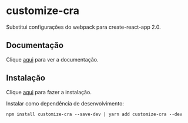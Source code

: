 # customize-cra

Substitui configurações do webpack para create-react-app 2.0.

## Documentação

Clique [aqui](https://github.com/arackaf/customize-cra) para ver a documentação.

## Instalação

Clique [aqui](https://www.npmjs.com/package/customize-cra) para fazer a instalação.

Instalar como dependência de desenvolvimento:

```
npm install customize-cra --save-dev | yarn add customize-cra --dev
```